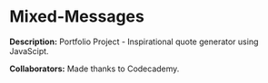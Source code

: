 # Mixed-Messages
**Description:** Portfolio Project - Inspirational quote generator using JavaScipt.

**Collaborators:** Made thanks to Codecademy.
